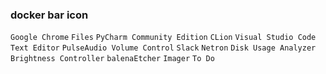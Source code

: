 ### docker bar icon
`Google Chrome` 
`Files` 
`PyCharm Community Edition` 
`CLion` 
`Visual Studio Code` 
`Text Editor` 
`PulseAudio Volume Control` 
`Slack` 
`Netron` 
`Disk Usage Analyzer` 
`Brightness Controller` 
`balenaEtcher` 
`Imager` 
`To Do` 

